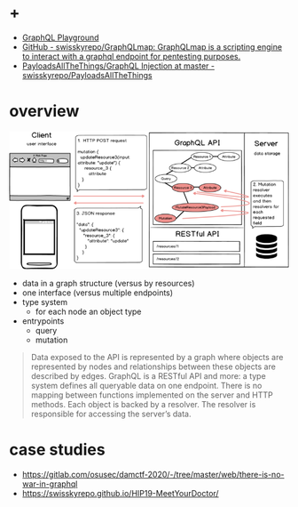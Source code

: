 # +

- [GraphQL Playground](https://www.graphqlbin.com/v2/new)
- [GitHub \- swisskyrepo/GraphQLmap: GraphQLmap is a scripting engine to interact with a graphql endpoint for pentesting purposes\.](https://github.com/swisskyrepo/GraphQLmap)
- [PayloadsAllTheThings/GraphQL Injection at master \- swisskyrepo/PayloadsAllTheThings](https://github.com/swisskyrepo/PayloadsAllTheThings/tree/master/GraphQL%20Injection#enumerate-database-schema-via-introspection)

# overview

![graphql.png](./files/graphql.png)

- data in a graph structure (versus by resources)
- one interface (versus multiple endpoints)
- type system
    - for each node an object type
- entrypoints
    - query
    - mutation

> Data exposed to the API is represented by a graph where objects are represented by nodes and relationships between these objects are described by edges.  GraphQL is a RESTful API and more: a type system defines all queryable data on one endpoint.  There is no mapping between functions implemented on the server and HTTP methods. Each object is backed by a resolver. The resolver is responsible for accessing the server’s data.

# case studies

- https://gitlab.com/osusec/damctf-2020/-/tree/master/web/there-is-no-war-in-graphql
- https://swisskyrepo.github.io/HIP19-MeetYourDoctor/

